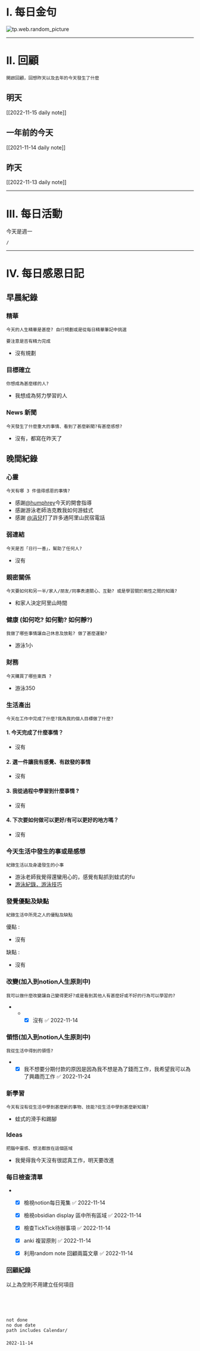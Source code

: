 # I. 每日金句
![tp.web.random_picture](https://images.unsplash.com/photo-1668099162451-b1ec351227fb?crop=entropy&cs=tinysrgb&fit=crop&fm=jpg&h=1080&ixid=MnwxfDB8MXxyYW5kb218MHx8fHx8fHx8MTY2ODQzNTAyMg&ixlib=rb-4.0.3&q=80&w=1920) 

---

# II. 回顧
```note-brown
開啟回顧，回想昨天以及去年的今天發生了什麼
```

## 明天
[[2022-11-15 daily note]]

## 一年前的今天
[[2021-11-14 daily note]]

## 昨天
[[2022-11-13 daily note]] 


---
# III. 每日活動
今天是週一
```ActivityHistory
/

```

---
# IV. 每日感恩日記
## 早晨紀錄
### 精華
```note-brown
今天的人生精華是甚麼? 自行規劃或是從每日精華筆記中挑選
```
```note-red
要注意是否有精力完成
```
- 沒有規劃

### 目標確立
```note-brown
你想成為甚麼樣的人?
```
- 我想成為努力學習的人

### News 新聞
```note-brown
今天發生了什麼重大的事情、看到了甚麼新聞?有甚麼感想?
```
- 沒有，都寫在昨天了

## 晚間紀錄
### 心靈
```note-brown
今天有哪 3 件值得感恩的事情?
```
- 感謝[@humphrey](@humphrey.md)今天的開會指導
- 感謝游泳老師浩克教我如何游蛙式
- 感謝 [@涓兒](@涓兒.md)打了許多通阿里山民宿電話

### 弱連結
```note-brown
今天是否「日行一善」，幫助了任何人?
```
- 沒有

### 親密關係
```note-brown
今天要如何和另一半/家人/朋友/同事表達關心、互動? 或是學習關於兩性之間的知識?
```
- 和家人決定阿里山時間

### 健康 (如何吃? 如何動? 如何靜?)
```note-brown
我做了哪些事情讓自己休息及放鬆? 做了甚麼運動?
```
- 游泳1小

### 財務
```note-brown
今天購買了哪些東西 ?
```
- 游泳350

### 生活產出
```note-brown
今天在工作中完成了什麼?我為我的個人目標做了什麼?
```
#### 1. 今天完成了什麼事情？ 
- 沒有

#### 2. 選一件讓我有感覺、有啟發的事情 
- 沒有

#### 3. 我從過程中學習到什麼事情 ? 
- 沒有

#### 4. 下次要如何做可以更好/有可以更好的地方嗎？
- 沒有

### 今天生活中發生的事或是感想
```note-brown
紀錄生活以及身邊發生的小事
```
- 游泳老師我覺得還蠻用心的，感覺有點抓到蛙式的fu
- [游泳紀錄，游泳技巧](游泳紀錄，游泳技巧.md)

### 發覺優點及缺點
```note-brown
紀錄生活中所見之人的優點及缺點
```
優點 : 
- 沒有

缺點 : 
- 沒有

### 改變(加入到notion人生原則中)
```note-brown
我可以做什麼改變讓自己變得更好?或是看到其他人有甚麼好或不好的行為可以學習的?
```
- - 
	- [x] 沒有 ✅ 2022-11-14

### 領悟(加入到notion人生原則中)
```note-brown
我從生活中得到的領悟?
```
- 
	- [x] 我不想要分期付款的原因是因為我不想是為了錢而工作，我希望我可以為了興趣而工作 ✅ 2022-11-24

### 新學習
```note-brown
今天有沒有從生活中學到甚麼新的事物、技能?從生活中學到甚麼新知識?
```
- 蛙式的滑手和踢腳

### Ideas
```note-brown
把腦中靈感、想法都放在這個區域
```
- 我覺得我今天沒有很認真工作，明天要改進

### 每日檢查清單
- 
	- [x] 檢視notion每日蒐集 ✅ 2022-11-14
	- [x] 檢視obsidian display 區中所有區域 ✅ 2022-11-14
	- [x] 檢查TickTick待辦事項 ✅ 2022-11-14
	- [x] anki 複習原則 ✅ 2022-11-14
	- [x] 利用random note 回顧兩篇文章 ✅ 2022-11-14
	 

### 回顧紀錄


以上為空則不用建立任何項目


###  
```
 
```

###  
#### 
```

```
#### 
```
not done
no due date
path includes Calendar/

```

#### 

```
2022-11-14
```

